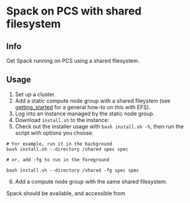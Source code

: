 # Spack on PCS with shared filesystem

## Info

Get Spack running on PCS using a shared filesystem. 

## Usage

1. Set up a cluster.
2. Add a static compute node group with a shared fileystem (see [getting_started](../getting_started/) for a general how-to on this with EFS).
3. Log into an instance managed by the static node group.
4. Download `install.sh` to the instance: 
5. Check out the installer usage with `bash install.sh -h`, then run the script with options you choose.
```shell
# For example, run it in the background
bash install.sh --directory /shared spec spec 

# or, add -fg to run in the foreground

bash install.sh --directory /shared -fg spec spec 
```
6. Add a compute node group with the same shared filesystem.

Spack should be available, and accessible from 
